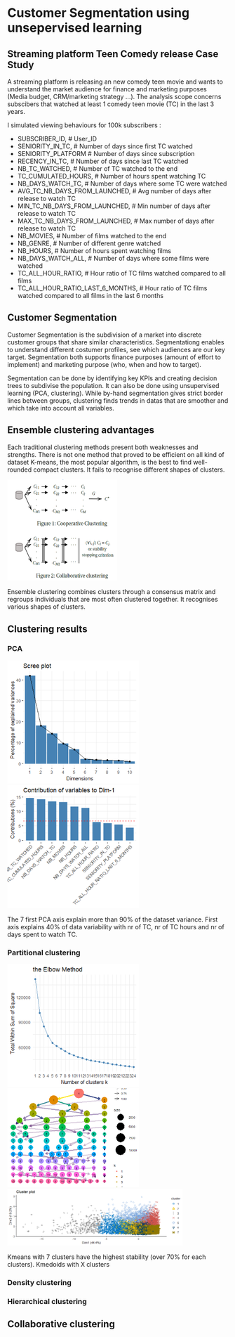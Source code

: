 # Customer Segmentation using unsepervised learning

## Streaming platform Teen Comedy release Case Study

A streaming platform is releasing an new comedy teen movie and wants to understand the market audience for finance and marketing purposes (Media budget, CRM/marketing strategy ...).
The analysis scope concerns subscibers that watched at least 1 comedy teen movie (TC) in the last 3 years.  

I simulated viewing behaviours for 100k subscribers :

- SUBSCRIBER_ID, # User_ID
- SENIORITY_IN_TC, # Number of days since first TC watched
- SENIORITY_PLATFORM # Number of days since subscription 
- RECENCY_IN_TC, # Number of days since last TC watched
- NB_TC_WATCHED, # Number of TC watched to the end
- TC_CUMULATED_HOURS, # Number of hours spent watching TC
- NB_DAYS_WATCH_TC, # Number of days where some TC were watched 
- AVG_TC_NB_DAYS_FROM_LAUNCHED, # Avg number of days after release to watch TC
- MIN_TC_NB_DAYS_FROM_LAUNCHED, # Min number of days after release to watch TC
- MAX_TC_NB_DAYS_FROM_LAUNCHED, # Max number of days after release to watch TC
- NB_MOVIES, # Number of films watched to the end
- NB_GENRE, # Number of different genre watched 
- NB_HOURS, # Number of hours spent watching films 
- NB_DAYS_WATCH_ALL, # Number of days where some films were watched  
- TC_ALL_HOUR_RATIO, # Hour ratio of TC films watched compared to all films
- TC_ALL_HOUR_RATIO_LAST_6_MONTHS, # Hour ratio of TC films watched compared to all films in the last 6 months

## Customer Segmentation

Customer Segmentation is the subdivision of a market into discrete customer groups that share similar characteristics. Segmentationg enables to understand different costumer profiles, see which audiences are our key target. Segmentation both supports finance purposes (amount of effort to implement) and marketing purpose (who, when and how to target).

Segmentation can be done by identifying key KPIs and creating decision trees to subdivise the population. It can also be done using unsupervised learning (PCA, clustering). While by-hand segmentation gives strict border lines between groups, clustering finds trends in datas that are smoother and which take into account all variables. 

## Ensemble clustering advantages

Each traditional clustering methods present both weaknesses and strengths. There is not one method that proved to be efficient on all kind of dataset
K-means, the most popular algorithm, is the best to find well-rounded compact clusters. It fails to recognise different shapes of clusters.

<img src="Visualisation/ensemble_clustering_schema.png" width="250"/>

Ensemble clustering combines clusters through a consensus matrix and regroups individuals that are most often clustered together. It recognises various shapes of clusters.

## Clustering results 

### PCA

<img src="Visualisation/PCA_variance_explained.png" width="300"/> <img src="Visualisation/PCA_axis1_contribution.png" width="300"/> 

The 7 first PCA axis explain more than 90% of the dataset variance. First axis explains 40% of data variability with nr of TC, nr of TC hours and nr of days spent to watch TC.

### Partitional clustering 

<img src="Visualisation/Kmeans_wss_elbow.png" width="300"/> <img src="Visualisation/Kmeans_cluster_trees.png" width="300"/>
<img src="Visualisation/Kmeans7_cluster_plot.png" width="400"/> 

Kmeans with 7 clusters have the highest stability (over 70% for each clusters).
Kmedoids with X clusters 

### Density clustering
### Hierarchical clustering

## Collaborative clustering